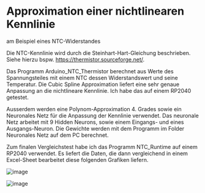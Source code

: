 # Approximation einer nichtlinearen Kennlinie
am Beispiel eines NTC-Widerstandes

Die NTC-Kennlinie wird durch die Steinhart-Hart-Gleichung beschrieben.
Siehe hierzu bspw. https://thermistor.sourceforge.net/.

Das Programm Arduino_NTC_Thermistor berechnet aus Werte des Spannungsteiles mit einem NTC dessen Widerstandswert und seine Temperatur.
Die Cubic Spline Approximation liefert eine sehr genaue Anpassung an die nichtlineare Kennlinie. Ich habe das auf einem RP2040 getestet.

Ausserdem werden eine Polynom-Approximation 4. Grades sowie ein Neuronales Netz für die Anpassung der Kennlinie verwendet. 
Das neuronale Netz arbeitet mit 9 Hidden Neurons, sowie einem Eingangs- und eines Ausgangs-Neuron. Die Gewichte werden mit dem Programm im Folder Neuronales Netz auf dem PC berechnet. 

Zum finalen Vergleichstest habe ich das Programm NTC_Runtime auf einem RP2040 verwendet. Es liefert die Daten, die dann vergleichend in einem Excel-Sheet bearbeitet diese folgenden Grafiken liefern. 

![image](https://github.com/ckuehnel/Arduino2023/assets/195788/c9e66b76-3b46-418f-b53b-b66351600ac9)

![image](https://github.com/ckuehnel/Arduino2023/assets/195788/d0f8a777-4173-493d-a95b-544169fce431)
